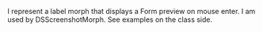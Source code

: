 I represent a label morph that displays a Form preview on mouse enter.
I am used by DSScreenshotMorph.
See examples on the class side.